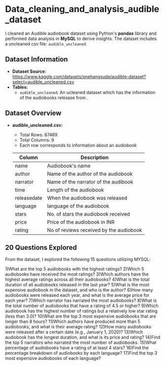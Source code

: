 # Data_cleaning_and_analysis_audible_dataset

 I cleaned an Audible audiobook dataset using Python's  **pandas** library and performed data analysis in **MySQL** to derive insights. 
The dataset includes a uncleaned csv file: `audible_uncleaned`.

## Dataset Information

- **Dataset Source:** https://www.kaggle.com/datasets/snehangsude/audible-dataset?select=audible_uncleaned.csv
- **Tables:**
  - `audible_uncleaned`: An ucleaned dataset which has the information of the audiobooks relesase from .

## Dataset Overview

- **audible_uncleaned.csv:**
  - Total Rows: 87469
  - Total Columns: 9
  - Each row corresponds to information about an audiobook


  | Column      | Description |
  |-------------|-------------|
  | name        | Audiobook's name |
  | author      | Name of the author of the audiobook |
  | narrator    | Name of the narrator of the audibook |
  | time        | Length of the audiobook |
  | releasedate | When the audiobook was released|
  | language    | language of the audiobook |
  | stars       | No. of stars the audiobook received |
  | price       | Price of the audiobook in INR |
  | rating      | No of reviews received by the audiobook |


## 20 Questions Explored

From the dataset, I explored the following 15 questions utilizing MYSQL:

1)What are the top 5 audiobooks with the highest ratings?
2)Which 5 audiobooks have received the most ratings? 
3)Which authors have the highest average ratings across all their audiobooks?
4)What is the total duration of all audiobooks released in the last year?
5)What is the most expensive audiobook in the dataset, and who is the author?
6)How many audiobooks were released each year, and what is the average price for each year?
7)Which narrator has narrated the most audiobooks?
8)What is the total number of audiobooks that have a rating of 4.5 or higher?
9)Which audiobook has the highest number of ratings but a relatively low star rating (less than 3.0)?
10)What are the top 3 most expensive audiobooks that are longer than 8 hours?
11)Which authors have produced more than 5 audiobooks, and what is their average rating?
12)How many audiobooks were released after a certain date (e.g., January 1, 2020)?
13)Which audiobook has the longest duration, and what is its price and rating?
14)Find the  top 5 narrators who narrated the most number of audiobooks.
15)What percentage of audiobooks have a rating of at least 4 stars?
16)Find the percentage breakdown of audiobooks by each language?
17)Find the top 3 most expensive audiobooks of each language?
